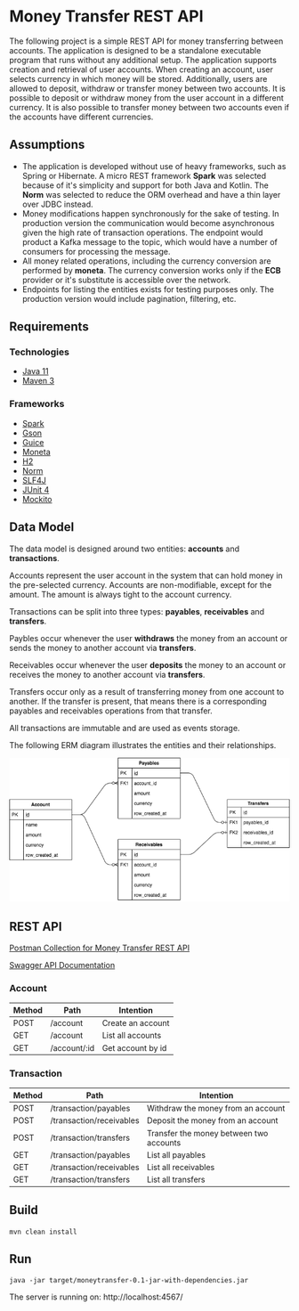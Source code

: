 # Money Transfer REST API

The following project is a simple REST API for money transferring between accounts. The application is designed to be a standalone executable program that runs without any additional setup. The application supports creation and retrieval of user accounts. When creating an account, user selects currency in which money will be stored. Additionally, users are allowed to deposit, withdraw or transfer money between two accounts. It is possible to deposit or withdraw money from the user account in a different currency. It is also possible to transfer money between two accounts even if the accounts have different currencies.

## Assumptions
* The application is developed without use of heavy frameworks, such as Spring or Hibernate. A micro REST framework **Spark** was selected because of it's simplicity and support for both Java and Kotlin. The **Norm** was selected to reduce the ORM overhead and have a thin layer over JDBC instead.
* Money modifications happen synchronously for the sake of testing. In production version the communication would become asynchronous given the high rate of transaction operations. The endpoint would product a Kafka message to the topic, which would have a number of consumers for processing the message.
* All money related operations, including the currency conversion are performed by **moneta**. The currency conversion works only if the **ECB** provider or it's substitute is accessible over the network.
* Endpoints for listing the entities exists for testing purposes only. The production version would include pagination, filtering, etc.

## Requirements

### Technologies

* [Java 11](https://www.java.com/en/download/)
* [Maven 3](https://maven.apache.org/)

### Frameworks

* [Spark](http://sparkjava.com/)
* [Gson](https://github.com/google/gson)
* [Guice](https://github.com/google/guice)
* [Moneta](https://javamoney.github.io/)
* [H2](https://www.h2database.com/html/main.html)
* [Norm](https://github.com/dieselpoint/norm)
* [SLF4J](http://www.slf4j.org/)
* [JUnit 4](https://junit.org/junit4/)
* [Mockito](https://site.mockito.org/)

## Data Model
The data model is designed around two entities: **accounts** and **transactions**.

Accounts represent the user account in the system that can hold money in the pre-selected currency. Accounts are non-modifiable, except for the amount. The amount is always tight to the account currency.

Transactions can be split into three types: **payables**, **receivables** and **transfers**.

Paybles occur whenever the user **withdraws** the money from an account or sends the money to another account via **transfers**.

Receivables occur whenever the user **deposits** the money to an account or receives the money to another account via **transfers**.

Transfers occur only as a result of transferring money from one account to another. If the transfer is present, that means there is a corresponding payables and receivables operations from that transfer. 

All transactions are immutable and are used as events storage.

The following ERM diagram illustrates the entities and their relationships.

![Database for Money Transfer REST API](docs/erm.png)

## REST API

[Postman Collection for Money Transfer REST API](docs/Money_Transfer_API.postman_collection.json)

[Swagger API Documentation](https://moneytransferapi2.docs.apiary.io/#)

### Account

| **Method** | **Path**          | **Intention**         |
| ---------- | ----------------- | --------------------- |
| POST       | /account          | Create an account     |
| GET        | /account          | List all accounts     |
| GET        | /account/:id      | Get account by id     |

### Transaction

| **Method** | **Path**                 | **Intention**                           |
| ---------- | ------------------------ | --------------------------------------- |
| POST       | /transaction/payables    | Withdraw the money from an account      |
| POST       | /transaction/receivables | Deposit the money from an account       |
| POST       | /transaction/transfers   | Transfer the money between two accounts |
| GET        | /transaction/payables    | List all payables                       |
| GET        | /transaction/receivables | List all receivables                    |
| GET        | /transaction/transfers   | List all transfers                      |

## Build

```shell script
mvn clean install
```

## Run

```shell script
java -jar target/moneytransfer-0.1-jar-with-dependencies.jar
```

The server is running on: http://localhost:4567/
